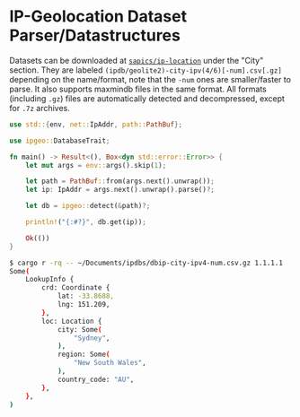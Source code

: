 # IP-Geolocation Dataset Parser/Datastructures

Datasets can be downloaded at [`sapics/ip-location`](https://github.com/sapics/ip-location-db?tab=readme-ov-file#city) under the "City" section.
They are labeled `(ipdb/geolite2)-city-ipv(4/6)[-num].csv[.gz]` depending on the name/format, note that the `-num` ones are smaller/faster to parse. It also supports maxmindb files in the same format.
All formats (including `.gz`) files are automatically detected and decompressed, except for `.7z` archives.

```rust
use std::{env, net::IpAddr, path::PathBuf};

use ipgeo::DatabaseTrait;

fn main() -> Result<(), Box<dyn std::error::Error>> {
    let mut args = env::args().skip(1);

    let path = PathBuf::from(args.next().unwrap());
    let ip: IpAddr = args.next().unwrap().parse()?;

    let db = ipgeo::detect(&path)?;

    println!("{:#?}", db.get(ip));

    Ok(())
}
```

```sh
$ cargo r -rq -- ~/Documents/ipdbs/dbip-city-ipv4-num.csv.gz 1.1.1.1
Some(
    LookupInfo {
        crd: Coordinate {
            lat: -33.8688,
            lng: 151.209,
        },
        loc: Location {
            city: Some(
                "Sydney",
            ),
            region: Some(
                "New South Wales",
            ),
            country_code: "AU",
        },
    },
)
```

